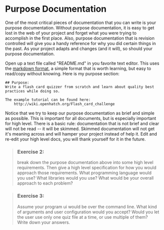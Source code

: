 # Purpose Documentation
One of the most critical pieces of documentation that you can write is
your purpose documentation. Without purpose documentation, it is easy
to get lost in the web of your project and forget what you were trying
to accomplish in the first place. Also, purpose documentation that is
revision controlled will give you a handy reference for why you did certain
things in the past. As your project adapts and changes (and it will), so
should your purpose documentation.

Open up a text file called "README.md" in you favorite text editor.
This uses the [markdown format](4), a simple format that is worth learning,
but easy to read/copy without knowing. Here is my purpose section:

```
## Purpose:
Write a flash card quizzer from scratch and learn about quality best
practices while doing so.

The example tutorial can be found here:
    http://wiki.openhatch.org/Flash_card_challenge

```

Notice that we try to keep our purpose documentation as brief and simple
as possible. This is important for all documents, but is especially important
for high level. There is a basic rule: documentation that is not brief
and clear will not be read -- it will be skimmed. Skimmed documentation will
not get it's meaning across and will hamper your project
instead of help it. Edit and re-edit your high level docs, you will
thank yourself for it in the future.

> ### Exercise 2:
> break down the purpose documentation above into some high level
> requirements. Then give a high level specification for how you
> would approach those requirements. What programming language would you use?
> What libraries would you use? What would be your overall approach to
> each problem?

> ### Exercise 3:
> Assume your program ui would be over the command line. What kind of arguments
> and user configuration would you accept? Would you let the user use only
> one quiz file at a time, or use multiple of them? Write down your answers.

